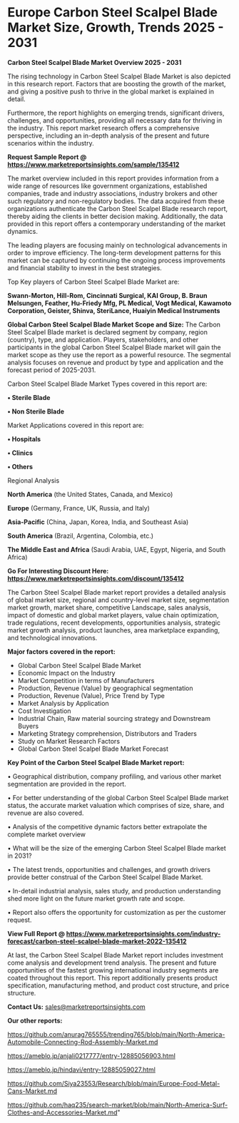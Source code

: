  # Europe Carbon Steel Scalpel Blade Market Size, Growth, Trends 2025 - 2031

<Strong> Carbon Steel Scalpel Blade Market Overview 2025 - 2031</strong>

The rising technology in Carbon Steel Scalpel Blade Market is also depicted in this research report. Factors that are boosting the growth of the market, and giving a positive push to thrive in the global market is explained in detail.

Furthermore, the report highlights on emerging trends, significant drivers, challenges, and opportunities, providing all necessary data for thriving in the industry. This report market research offers a comprehensive perspective, including an in-depth analysis of the present and future scenarios within the industry.

<strong>Request Sample Report @ <a href=https://www.marketreportsinsights.com/sample/135412>https://www.marketreportsinsights.com/sample/135412</a></strong>

The market overview included in this report provides information from a wide range of resources like government organizations, established companies, trade and industry associations, industry brokers and other such regulatory and non-regulatory bodies. The data acquired from these organizations authenticate the Carbon Steel Scalpel Blade research report, thereby aiding the clients in better decision making. Additionally, the data provided in this report offers a contemporary understanding of the market dynamics.

The leading players are focusing mainly on technological advancements in order to improve efficiency. The long-term development patterns for this market can be captured by continuing the ongoing process improvements and financial stability to invest in the best strategies.

Top Key players of Carbon Steel Scalpel Blade Market are:

<strong>Swann-Morton, Hill-Rom, Cincinnati Surgical, KAI Group, B. Braun Melsungen, Feather, Hu-Friedy Mfg, PL Medical, Vogt Medical, Kawamoto Corporation, Geister, Shinva, SteriLance, Huaiyin Medical Instruments</strong>

<strong><b>Global Carbon Steel Scalpel Blade Market Scope and Size:</b></strong>
The Carbon Steel Scalpel Blade market is declared segment by company, region (country), type, and application. Players, stakeholders, and other participants in the global Carbon Steel Scalpel Blade market will gain the market scope as they use the report as a powerful resource. The segmental analysis focuses on revenue and product by type and application and the forecast period of 2025-2031.

Carbon Steel Scalpel Blade Market Types covered in this report are:

<strong>• Sterile Blade

• Non Sterile Blade</strong>

Market Applications covered in this report are:

<strong>• Hospitals

• Clinics

• Others</strong> 

Regional Analysis

<strong>North America</strong> (the United States, Canada, and Mexico)

<strong>Europe</strong> (Germany, France, UK, Russia, and Italy)

<strong>Asia-Pacific</strong> (China, Japan, Korea, India, and Southeast Asia)

<strong>South America</strong> (Brazil, Argentina, Colombia, etc.)

<strong>The Middle East and Africa</strong> (Saudi Arabia, UAE, Egypt, Nigeria, and South Africa)

<strong>Go For Interesting Discount Here: <a href=https://www.marketreportsinsights.com/discount/135412>https://www.marketreportsinsights.com/discount/135412</a></strong>

The Carbon Steel Scalpel Blade market report provides a detailed analysis of global market size, regional and country-level market size, segmentation market growth, market share, competitive Landscape, sales analysis, impact of domestic and global market players, value chain optimization, trade regulations, recent developments, opportunities analysis, strategic market growth analysis, product launches, area marketplace expanding, and technological innovations.

<strong><b>Major factors covered in the report:</b></strong>
<ul>
  <li>Global Carbon Steel Scalpel Blade Market </li>
  <li>Economic Impact on the Industry</li>
  <li>Market Competition in terms of Manufacturers</li>
  <li>Production, Revenue (Value) by geographical segmentation</li>
  <li>Production, Revenue (Value), Price Trend by Type</li>
  <li>Market Analysis by Application</li>
  <li>Cost Investigation</li>
  <li>Industrial Chain, Raw material sourcing strategy and Downstream Buyers</li>
  <li>Marketing Strategy comprehension, Distributors and Traders</li>
  <li>Study on Market Research Factors</li>
  <li>Global Carbon Steel Scalpel Blade Market Forecast</li>
</ul>

<strong><b>Key Point of the Carbon Steel Scalpel Blade Market report:</b></strong>

• Geographical distribution, company profiling, and various other market segmentation are provided in the report.

• For better understanding of the global Carbon Steel Scalpel Blade market status, the accurate market valuation which comprises of size, share, and revenue are also covered.

• Analysis of the competitive dynamic factors better extrapolate the complete market overview

• What will be the size of the emerging Carbon Steel Scalpel Blade market in 2031?

• The latest trends, opportunities and challenges, and growth drivers provide better construal of the Carbon Steel Scalpel Blade Market.

• In-detail industrial analysis, sales study, and production understanding shed more light on the future market growth rate and scope.

• Report also offers the opportunity for customization as per the customer request.

<strong><b>View Full Report @ <a href=https://www.marketreportsinsights.com/industry-forecast/carbon-steel-scalpel-blade-market-2022-135412>https://www.marketreportsinsights.com/industry-forecast/carbon-steel-scalpel-blade-market-2022-135412</a></b></strong>


At last, the Carbon Steel Scalpel Blade Market report includes investment come analysis and development trend analysis. The present and future opportunities of the fastest growing international industry segments are coated throughout this report. This report additionally presents product specification, manufacturing method, and product cost structure, and price structure.

<strong>Contact Us:</strong>
sales@marketreportsinsights.com

<strong>Our other reports:</strong>

<a href=https://github.com/anurag765555/trending765/blob/main/North-America-Automobile-Connecting-Rod-Assembly-Market.md>https://github.com/anurag765555/trending765/blob/main/North-America-Automobile-Connecting-Rod-Assembly-Market.md</a>

<a href=https://ameblo.jp/anjali0217777/entry-12885056903.html>https://ameblo.jp/anjali0217777/entry-12885056903.html</a>

<a href=https://ameblo.jp/hindavi/entry-12885059027.html>https://ameblo.jp/hindavi/entry-12885059027.html</a>

<a href=https://github.com/Siya23553/Research/blob/main/Europe-Food-Metal-Cans-Market.md>https://github.com/Siya23553/Research/blob/main/Europe-Food-Metal-Cans-Market.md</a>

<a href=https://github.com/haq235/search-market/blob/main/North-America-Surf-Clothes-and-Accessories-Market.md>https://github.com/haq235/search-market/blob/main/North-America-Surf-Clothes-and-Accessories-Market.md</a>"
